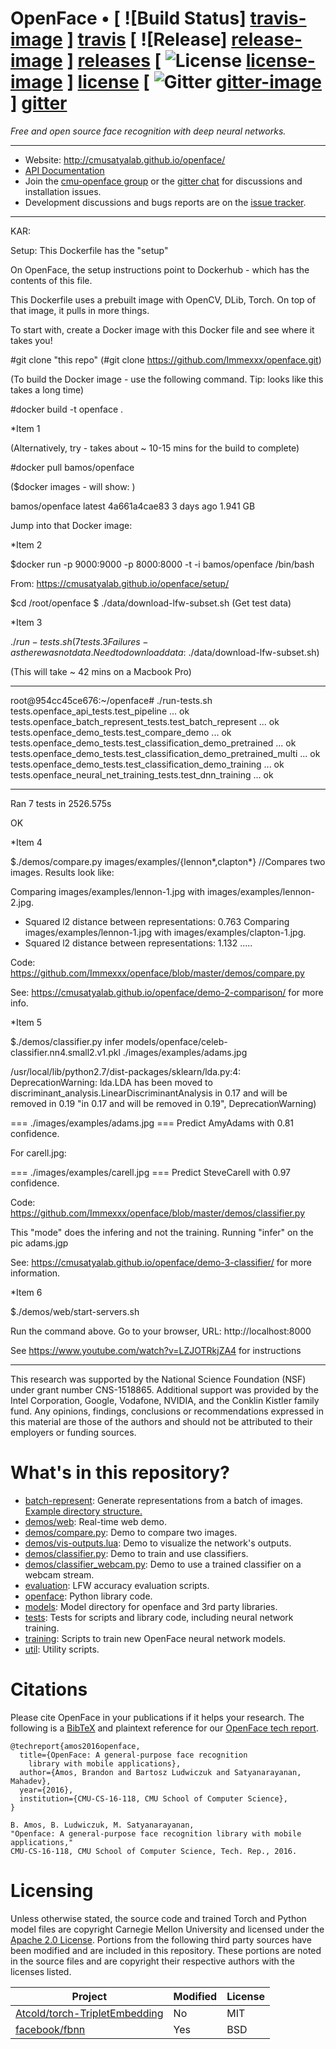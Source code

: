 # OpenFace • [ ![Build Status] [travis-image] ] [travis] [ ![Release] [release-image] ] [releases] [ ![License] [license-image] ] [license] [ ![Gitter] [gitter-image] ] [gitter]

*Free and open source face recognition with
deep neural networks.*


[travis-image]: https://travis-ci.org/cmusatyalab/openface.png?branch=master
[travis]: http://travis-ci.org/cmusatyalab/openface

[release-image]: http://img.shields.io/badge/release-0.2.1-blue.svg?style=flat
[releases]: https://github.com/cmusatyalab/openface/releases

[license-image]: http://img.shields.io/badge/license-Apache--2-blue.svg?style=flat
[license]: LICENSE

[gitter-image]: https://badges.gitter.im/Join%20Chat.svg
[gitter]: https://gitter.im/cmusatyalab/openface

---

+ Website: http://cmusatyalab.github.io/openface/
+ [API Documentation](http://openface-api.readthedocs.org/en/latest/index.html)
+ Join the
  [cmu-openface group](https://groups.google.com/forum/#!forum/cmu-openface)
  or the
  [gitter chat](https://gitter.im/cmusatyalab/openface)
  for discussions and installation issues.
+ Development discussions and bugs reports are on the
  [issue tracker](https://github.com/cmusatyalab/openface/issues).

---

KAR: 

Setup: This Dockerfile has the "setup" 

On OpenFace, the setup instructions point to Dockerhub - which has the contents of this file. 

This Dockerfile uses a prebuilt image with OpenCV, DLib, Torch. On top of that image, it pulls in more things. 

To start with, create a Docker image with this Docker file and see where it takes you! 

#git clone "this repo" (#git clone https://github.com/Immexxx/openface.git) 

(To build the Docker image - use the following command. Tip: looks like this takes a long time) 

#docker build -t openface .

*Item 1

(Alternatively, try - takes about ~ 10-15 mins for the build to complete) 

#docker pull bamos/openface  

($docker images - will show: )

bamos/openface                                                      latest              4a661a4cae83        3 days ago          1.941 GB

Jump into that Docker image: 

*Item 2

$docker run -p 9000:9000 -p 8000:8000 -t -i bamos/openface  /bin/bash

From: https://cmusatyalab.github.io/openface/setup/

$cd /root/openface
$ ./data/download-lfw-subset.sh (Get test data) 

*Item 3 

$./run-tests.sh ( 7 tests. 3 Failures - as there was not data. Need to download data:$ ./data/download-lfw-subset.sh) 

(This will take ~ 42 mins on a Macbook Pro) 

*************
root@954cc45ce676:~/openface# ./run-tests.sh 
tests.openface_api_tests.test_pipeline ... ok
tests.openface_batch_represent_tests.test_batch_represent ... ok
tests.openface_demo_tests.test_compare_demo ... ok
tests.openface_demo_tests.test_classification_demo_pretrained ... ok
tests.openface_demo_tests.test_classification_demo_pretrained_multi ... ok
tests.openface_demo_tests.test_classification_demo_training ... ok
tests.openface_neural_net_training_tests.test_dnn_training ... ok

*************

Ran 7 tests in 2526.575s

OK




*Item 4

$./demos/compare.py images/examples/{lennon*,clapton*} //Compares two images. Results look like: 

Comparing images/examples/lennon-1.jpg with images/examples/lennon-2.jpg.
  + Squared l2 distance between representations: 0.763
Comparing images/examples/lennon-1.jpg with images/examples/clapton-1.jpg.
  + Squared l2 distance between representations: 1.132
  .....

Code: https://github.com/Immexxx/openface/blob/master/demos/compare.py

See: https://cmusatyalab.github.io/openface/demo-2-comparison/ for more info.

  
*Item 5 

$./demos/classifier.py infer models/openface/celeb-classifier.nn4.small2.v1.pkl ./images/examples/adams.jpg 

/usr/local/lib/python2.7/dist-packages/sklearn/lda.py:4: DeprecationWarning: lda.LDA has been moved to discriminant_analysis.LinearDiscriminantAnalysis in 0.17 and will be removed in 0.19
  "in 0.17 and will be removed in 0.19", DeprecationWarning)

=== ./images/examples/adams.jpg ===
Predict AmyAdams with 0.81 confidence.

For carell.jpg: 

=== ./images/examples/carell.jpg ===
Predict SteveCarell with 0.97 confidence.

Code: https://github.com/Immexxx/openface/blob/master/demos/classifier.py

This "mode" does the infering and not the training. Running "infer" on the pic adams.jgp

See: https://cmusatyalab.github.io/openface/demo-3-classifier/ for more information. 

*Item 6 

$./demos/web/start-servers.sh 

Run the command above. Go to your browser, URL: http://localhost:8000 

See https://www.youtube.com/watch?v=LZJOTRkjZA4 for instructions






****************************************

This research was supported by the National Science Foundation (NSF)
under grant number CNS-1518865.  Additional support
was provided by the Intel Corporation, Google, Vodafone, NVIDIA, and the
Conklin Kistler family fund.  Any opinions, findings, conclusions or
recommendations expressed in this material are those of the authors
and should not be attributed to their employers or funding sources.

# What's in this repository?
+ [batch-represent](https://github.com/cmusatyalab/openface/tree/master/batch-represent): Generate representations from
  a batch of images. [Example directory structure.](https://gist.github.com/bamos/f03037f5df7e05ad0cc8)
+ [demos/web](https://github.com/cmusatyalab/openface/tree/master/demos/web): Real-time web demo.
+ [demos/compare.py](https://github.com/cmusatyalab/openface/tree/master/demos/compare.py): Demo to compare two images.
+ [demos/vis-outputs.lua](https://github.com/cmusatyalab/openface/tree/master/demos/vis-outputs.lua): Demo to
  visualize the network's outputs.
+ [demos/classifier.py](https://github.com/cmusatyalab/openface/tree/master/demos/classifier.py): Demo to train and use classifiers.
+ [demos/classifier_webcam.py](https://github.com/cmusatyalab/openface/blob/master/demos/classifier_webcam.py): Demo to use a trained classifier on a webcam stream.
+ [evaluation](https://github.com/cmusatyalab/openface/blob/master/evaluation): LFW accuracy evaluation scripts.
+ [openface](https://github.com/cmusatyalab/openface/tree/master/openface): Python library code.
+ [models](https://github.com/cmusatyalab/openface/tree/master/models): Model directory for openface and 3rd party libraries.
+ [tests](https://github.com/cmusatyalab/openface/tree/master/tests): Tests for scripts and library code, including neural network training.
+ [training](https://github.com/cmusatyalab/openface/tree/master/training): Scripts to train new OpenFace neural network models.
+ [util](https://github.com/cmusatyalab/openface/tree/master/util): Utility scripts.

# Citations

Please cite OpenFace in your publications if it helps your research.
The following is a [BibTeX](http://www.bibtex.org/) and plaintext reference for our
[OpenFace tech report](http://reports-archive.adm.cs.cmu.edu/anon/anon/2016/CMU-CS-16-118.pdf).

```
@techreport{amos2016openface,
  title={OpenFace: A general-purpose face recognition
    library with mobile applications},
  author={Amos, Brandon and Bartosz Ludwiczuk and Satyanarayanan, Mahadev},
  year={2016},
  institution={CMU-CS-16-118, CMU School of Computer Science},
}

B. Amos, B. Ludwiczuk, M. Satyanarayanan,
"Openface: A general-purpose face recognition library with mobile applications,"
CMU-CS-16-118, CMU School of Computer Science, Tech. Rep., 2016.
```

# Licensing
Unless otherwise stated, the source code and trained Torch and Python
model files are copyright Carnegie Mellon University and licensed
under the [Apache 2.0 License](./LICENSE).
Portions from the following third party sources have
been modified and are included in this repository.
These portions are noted in the source files and are
copyright their respective authors with
the licenses listed.

Project | Modified | License
---|---|---|
[Atcold/torch-TripletEmbedding](https://github.com/Atcold/torch-TripletEmbedding) | No | MIT
[facebook/fbnn](https://github.com/facebook/fbnn) | Yes | BSD
